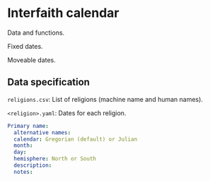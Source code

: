 # Interfaith calendar

Data and functions.

Fixed dates.

Moveable dates.

## Data specification

`religions.csv`: List of religions (machine name and human names).

`<religion>.yaml`: Dates for each religion.

```yaml
Primary name:
  alternative names:
  calendar: Gregorian (default) or Julian
  month:
  day:
  hemisphere: North or South
  description:
  notes:
```
